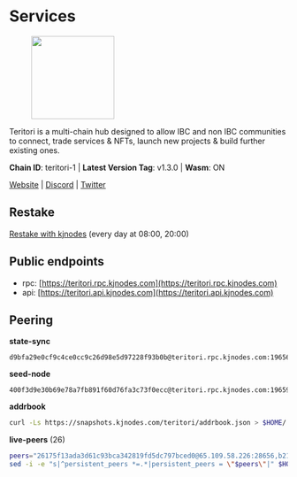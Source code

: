# Services

<figure><img src="https://raw.githubusercontent.com/kj89/testnet_manuals/main/pingpub/logos/teritori.png" width="150" alt=""><figcaption></figcaption></figure>

Teritori is a multi-chain hub designed to allow IBC and non IBC communities  to connect, trade services & NFTs, launch new projects & build further existing ones.

**Chain ID**: teritori-1 | **Latest Version Tag**: v1.3.0 | **Wasm**: ON

[Website](https://teritori.com) | [Discord](https://discord.gg/teritori) | [Twitter](https://twitter.com/TeritoriNetwork)

## Restake

[Restake with kjnodes](https://restake.app/teritori/torivaloper184ln03hkpt75uhrrr26f66kvcqvf4yn4nc2xjm) (every day at 08:00, 20:00)
## Public endpoints

* rpc: [https://teritori.rpc.kjnodes.com](https://teritori.rpc.kjnodes.com)
* api: [https://teritori.api.kjnodes.com](https://teritori.api.kjnodes.com)

## Peering

**state-sync**

```text
d9bfa29e0cf9c4ce0cc9c26d98e5d97228f93b0b@teritori.rpc.kjnodes.com:19656
```

**seed-node**

```text
400f3d9e30b69e78a7fb891f60d76fa3c73f0ecc@teritori.rpc.kjnodes.com:19659
```

**addrbook**
```bash
curl -Ls https://snapshots.kjnodes.com/teritori/addrbook.json > $HOME/.teritorid/config/addrbook.json
```

**live-peers** (26)
```bash
peers="26175f13ada3d61c93bca342819fd5dc797bced0@65.109.58.226:28656,b212d5740b2e11e54f56b072dc13b6134650cfb5@134.65.192.81:26656,703714c82c94fc1c74b6ee0d1fc3417b932be5f3@169.155.168.57:26656,3178ac8fffd269325500c95679d58d5e8ec61746@198.244.213.94:22956,4d6c820a7d426ad934a5e51f2e020836f0378919@116.202.143.91:26656,e3b906fefa58783395fcf72086c698707908a558@141.95.65.26:27736,d9bfa29e0cf9c4ce0cc9c26d98e5d97228f93b0b@65.109.88.38:19656,8ac41af54dfd91c41de71cde222a55670f2f405d@141.95.65.73:15956,920f32f409bbb18b641cdc9513545e2e016c2c62@142.132.203.60:26656,0b27217386756577e1eadf00c4169dc8f041e522@51.210.7.219:26656,5a98d637a16b16bf425a4a785c9d11a7d1e5b8a0@65.21.131.215:26736,a7d96dc929824613315dcc1c90fee119f28cc51f@164.152.161.254:26656,d856120f262134ebf13e1d2632d778b69e704208@65.108.4.188:15956,a25a3a218a699e71e2a64edaa45f457dfd8507ba@65.21.148.206:26656,3594b73f909a9c4b87cfe6a361ef8b2b51124dd5@65.109.69.59:15956,6ef7a8bc7a3cc0856594f12570e8f2282a099dcf@65.109.93.152:26796,2afdb9300c47e43e555fa572d033b2d68ac28506@65.109.70.68:26686,526d8c7c44f59be9a39d7463c576b68c0db23174@65.108.234.23:15956,1f4e77295379ce0c928502d2b075157a8c8a9e64@51.83.96.150:26642,d956d6180e96c62315a777b1a3ed8f1ebf873e80@38.242.232.202:29656,942c99cb9ff717552f884639dda9f52ab66f9726@65.108.134.12:26656,89757803f40da51678451735445ad40d5b15e059@134.65.192.221:26656,5ab6437f73fe71f392d53566e037aa91087530ac@139.144.67.202:26656,46b7ae20e3cc4264076a91c3601f3894a021a80d@65.108.6.45:36656,ad347ea1ec920d12ccda2341348bcc89687739ef@88.99.164.158:38026,8f75bd347c90fbaa2c96eb187a413bb3751b3a7e@51.81.208.70:15956"
sed -i -e "s|^persistent_peers *=.*|persistent_peers = \"$peers\"|" $HOME/.teritorid/config/config.toml
```
